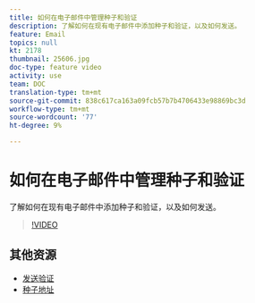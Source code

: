 ```yaml
---
title: 如何在电子邮件中管理种子和验证
description: 了解如何在现有电子邮件中添加种子和验证，以及如何发送。
feature: Email
topics: null
kt: 2178
thumbnail: 25606.jpg
doc-type: feature video
activity: use
team: DOC
translation-type: tm+mt
source-git-commit: 838c617ca163a09fcb57b7b4706433e98869bc3d
workflow-type: tm+mt
source-wordcount: '77'
ht-degree: 9%

---
```



# 如何在电子邮件中管理种子和验证

了解如何在现有电子邮件中添加种子和验证，以及如何发送。

>[!VIDEO](https://video.tv.adobe.com/v/25606?quality=12)

## 其他资源

- [发送验证](https://docs.adobe.com/content/help/en/campaign-classic/using/transactional-messaging/message-templates/sending-a-proof.html)
- [种子地址](https://docs.adobe.com/content/help/en/campaign-classic/using/configuring-campaign-classic/use-a-custom-recipient-table/seed-addresses.html)